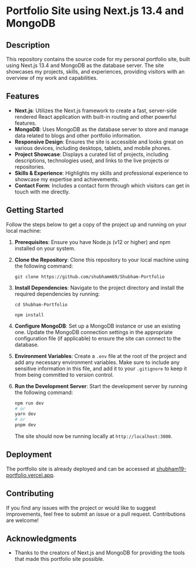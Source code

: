 # Portfolio Site using Next.js 13.4 and MongoDB

## Description

This repository contains the source code for my personal portfolio site, built using Next.js 13.4 and MongoDB as the database server. The site showcases my projects, skills, and experiences, providing visitors with an overview of my work and capabilities.

## Features

- **Next.js**: Utilizes the Next.js framework to create a fast, server-side rendered React application with built-in routing and other powerful features.
- **MongoDB**: Uses MongoDB as the database server to store and manage data related to blogs and other portfolio information.
- **Responsive Design**: Ensures the site is accessible and looks great on various devices, including desktops, tablets, and mobile phones.
- **Project Showcase**: Displays a curated list of projects, including descriptions, technologies used, and links to the live projects or repositories.
- **Skills & Experience**: Highlights my skills and professional experience to showcase my expertise and achievements.
- **Contact Form**: Includes a contact form through which visitors can get in touch with me directly.

## Getting Started

Follow the steps below to get a copy of the project up and running on your local machine:

1. **Prerequisites**: Ensure you have Node.js (v12 or higher) and npm installed on your system.

2. **Clone the Repository**: Clone this repository to your local machine using the following command:

    ```
    git clone https://github.com/shubhamm69/Shubham-Portfolio
    ```

3. **Install Dependencies**: Navigate to the project directory and install the required dependencies by running:

    ```
    cd Shubham-Portfolio
    ```
    ```
    npm install
    ```

4. **Configure MongoDB**: Set up a MongoDB instance or use an existing one. Update the MongoDB connection settings in the appropriate configuration file (if applicable) to ensure the site can connect to the database.

5. **Environment Variables**: Create a `.env` file at the root of the project and add any necessary environment variables. Make sure to include any sensitive information in this file, and add it to your `.gitignore` to keep it from being committed to version control.

6. **Run the Development Server**: Start the development server by running the following command:

    ```bash
    npm run dev
    # or
    yarn dev
    # or
    pnpm dev
    ```

   The site should now be running locally at `http://localhost:3000`.

## Deployment

The portfolio site is already deployed and can be accessed at [shubham19-portfolio.vercel.app](https://shubham19-portfolio.vercel.app).

## Contributing

If you find any issues with the project or would like to suggest improvements, feel free to submit an issue or a pull request. Contributions are welcome!

## Acknowledgments

- Thanks to the creators of Next.js and MongoDB for providing the tools that made this portfolio site possible.
